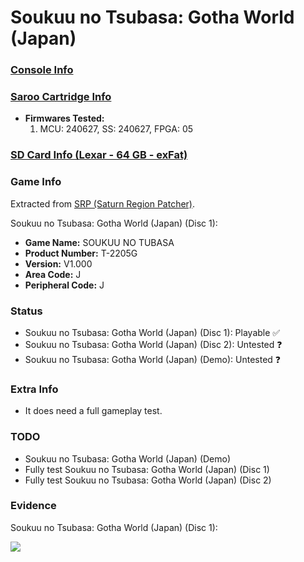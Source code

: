 # Soukuu no Tsubasa: Gotha World (Japan)

### [Console Info](../../../../Info/Consoles/VA13/README.md)

### [Saroo Cartridge Info](../../../../Info/Cartridges/GuangzhouSanStarOnlineShop/1.6/README.md)

- <b>Firmwares Tested:</b>
  1. MCU: 240627, SS: 240627, FPGA: 05

### [SD Card Info (Lexar - 64 GB - exFat)](../../../../Info/SdCards/Lexar/64GB/exfat/README.md)

### Game Info

Extracted from [SRP (Saturn Region Patcher)](https://segaxtreme.net/resources/saturn-region-patcher.81/download).

Soukuu no Tsubasa: Gotha World (Japan) (Disc 1):

- <b>Game Name:</b> SOUKUU NO TUBASA
- <b>Product Number:</b> T-2205G
- <b>Version:</b> V1.000
- <b>Area Code:</b> J
- <b>Peripheral Code:</b> J

### Status

- Soukuu no Tsubasa: Gotha World (Japan) (Disc 1): Playable :white_check_mark:
- Soukuu no Tsubasa: Gotha World (Japan) (Disc 2): Untested :question:
- Soukuu no Tsubasa: Gotha World (Japan) (Demo): Untested :question:

### Extra Info

- It does need a full gameplay test.

### TODO

- Soukuu no Tsubasa: Gotha World (Japan) (Demo)
- Fully test Soukuu no Tsubasa: Gotha World (Japan) (Disc 1)
- Fully test Soukuu no Tsubasa: Gotha World (Japan) (Disc 2)

### Evidence

Soukuu no Tsubasa: Gotha World (Japan) (Disc 1):

[![](https://img.youtube.com/vi/Ec_UokZJl_A/0.jpg)](https://www.youtube.com/watch?v=Ec_UokZJl_A)
